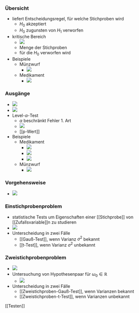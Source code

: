 ### Übersicht
+ liefert Entscheidungsregel, für welche Stichproben wird
	+ $H_0$ akzeptiert
	+ $H_0$ zugunsten von $H_1$ verworfen
+ kritische Bereich
	+ ![](../../z_images/Pasted%20image%2020221208115108.png)
	+ Menge der Stichproben
	+ für die $H_0$ verworfen wird
+ Beispiele
	+ Münzwurf
		+ ![](../../z_images/Pasted%20image%2020221208115312.png)
	+ Medikament
		+ ![](../../z_images/Pasted%20image%2020221208115354.png)

### Ausgänge
+ ![](../../z_images/Pasted%20image%2020221208115452.png)
+ ![](../../z_images/Pasted%20image%2020221208115501.png)
+ Level-$\alpha$-Test
	+ $\alpha$ beschränkt Fehler 1. Art
	+ ![](../../z_images/Pasted%20image%2020221208115645.png)
	+ [[p-Wert]]
+ Beispiele
	+ Medikament
		+ ![](../../z_images/Pasted%20image%2020221208115842.png)
		+ ![](../../z_images/Pasted%20image%2020221208115930.png)
		+ ![](../../z_images/Pasted%20image%2020221208120118.png)
	+ Münzwurf
		+ ![](../../z_images/Pasted%20image%2020221208120318.png)

### Vorgehensweise
+ ![](../../z_images/Pasted%20image%2020221208120346.png)

### Einstichprobenproblem
+ statistische Tests um Eigenschaften einer [[Stichprobe]] von [[Zufallsvariable]]n zu studieren
+ ![](../../z_images/Pasted%20image%2020221208120550.png)
+ Unterscheidung in zwei Fälle
	+ [[Gauß-Test]], wenn Varianz $\sigma^2$ bekannt
	+ [[t-Test]], wenn Varianz $\sigma^2$ unbekannt

### Zweistichprobenproblem
+ ![](../../z_images/Pasted%20image%2020221208123736.png)
+ Untersuchung von Hypothesenpaar für $\omega_0∈ℝ$
	+ ![](../../z_images/Pasted%20image%2020221208123756.png)
+ Unterscheidung in zwei Fälle
	+ [[Zweistichproben-Gauß-Test]], wenn Varianzen bekannt
	+ [[Zweistichproben-t-Test]], wenn Varianzen unbekannt

[[Testen]]